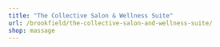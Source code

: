```yaml
---
title: "The Collective Salon & Wellness Suite"
url: /brookfield/the-collective-salon-and-wellness-suite/
shop: massage
---
```

